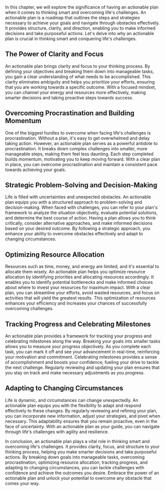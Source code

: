 
In this chapter, we will explore the significance of having an actionable plan when it comes to thinking smart and overcoming life's challenges. An actionable plan is a roadmap that outlines the steps and strategies necessary to achieve your goals and navigate through obstacles effectively. It provides structure, clarity, and direction, enabling you to make informed decisions and take purposeful actions. Let's delve into why an actionable plan is crucial in thinking smart and conquering life's challenges.

**The Power of Clarity and Focus**
----------------------------------

An actionable plan brings clarity and focus to your thinking process. By defining your objectives and breaking them down into manageable tasks, you gain a clear understanding of what needs to be accomplished. This clarity eliminates ambiguity and helps you prioritize your efforts, ensuring that you are working towards a specific outcome. With a focused mindset, you can channel your energy and resources more effectively, making smarter decisions and taking proactive steps towards success.

**Overcoming Procrastination and Building Momentum**
----------------------------------------------------

One of the biggest hurdles to overcome when facing life's challenges is procrastination. Without a plan, it's easy to get overwhelmed and delay taking action. However, an actionable plan serves as a powerful antidote to procrastination. It breaks down complex challenges into smaller, more manageable steps, making them feel less daunting. Each step completed builds momentum, motivating you to keep moving forward. With a clear plan in place, you can overcome procrastination and maintain a consistent pace towards achieving your goals.

**Strategic Problem-Solving and Decision-Making**
-------------------------------------------------

Life is filled with uncertainties and unexpected obstacles. An actionable plan equips you with a structured approach to problem-solving and decision-making. When faced with challenges, you can refer to your plan's framework to analyze the situation objectively, evaluate potential solutions, and determine the best course of action. Having a plan allows you to think critically, consider alternative approaches, and make informed decisions based on your desired outcome. By following a strategic approach, you enhance your ability to overcome obstacles effectively and adapt to changing circumstances.

**Optimizing Resource Allocation**
----------------------------------

Resources such as time, money, and energy are limited, and it's essential to allocate them wisely. An actionable plan helps you optimize resource allocation by identifying priorities and allocating resources accordingly. It enables you to identify potential bottlenecks and make informed choices about where to invest your resources for maximum impact. With a clear plan, you can streamline your efforts, avoid wasted resources, and focus on activities that will yield the greatest results. This optimization of resources enhances your efficiency and increases your chances of successfully overcoming challenges.

**Tracking Progress and Celebrating Milestones**
------------------------------------------------

An actionable plan provides a framework for tracking your progress and celebrating milestones along the way. Breaking your goals into smaller tasks allows you to measure your progress objectively. As you complete each task, you can mark it off and see your advancement in real-time, reinforcing your motivation and commitment. Celebrating milestones provides a sense of accomplishment and boosts your confidence, fueling your drive to tackle the next challenge. Regularly reviewing and updating your plan ensures that you stay on track and make necessary adjustments as you progress.

**Adapting to Changing Circumstances**
--------------------------------------

Life is dynamic, and circumstances can change unexpectedly. An actionable plan equips you with the flexibility to adapt and respond effectively to these changes. By regularly reviewing and refining your plan, you can incorporate new information, adjust your strategies, and pivot when necessary. This adaptability ensures that you remain proactive, even in the face of uncertainty. With an actionable plan as your guide, you can navigate through life's challenges with agility and resilience.

In conclusion, an actionable plan plays a vital role in thinking smart and overcoming life's challenges. It provides clarity, focus, and structure to your thinking process, helping you make smarter decisions and take purposeful actions. By breaking down goals into manageable tasks, overcoming procrastination, optimizing resource allocation, tracking progress, and adapting to changing circumstances, you can tackle challenges with confidence and achieve the outcomes you desire. Embrace the power of an actionable plan and unlock your potential to overcome any obstacle that comes your way.
